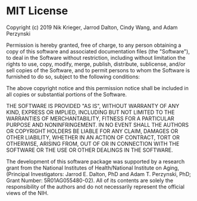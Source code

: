 # MIT License

Copyright (c) 2019 Nik Krieger, Jarrod Dalton, Cindy Wang, and Adam Perzynski

Permission is hereby granted, free of charge, to any person obtaining a copy
of this software and associated documentation files (the "Software"), to deal
in the Software without restriction, including without limitation the rights
to use, copy, modify, merge, publish, distribute, sublicense, and/or sell
copies of the Software, and to permit persons to whom the Software is
furnished to do so, subject to the following conditions:

The above copyright notice and this permission notice shall be included in all
copies or substantial portions of the Software.

THE SOFTWARE IS PROVIDED "AS IS", WITHOUT WARRANTY OF ANY KIND, EXPRESS OR
IMPLIED, INCLUDING BUT NOT LIMITED TO THE WARRANTIES OF MERCHANTABILITY,
FITNESS FOR A PARTICULAR PURPOSE AND NONINFRINGEMENT. IN NO EVENT SHALL THE
AUTHORS OR COPYRIGHT HOLDERS BE LIABLE FOR ANY CLAIM, DAMAGES OR OTHER
LIABILITY, WHETHER IN AN ACTION OF CONTRACT, TORT OR OTHERWISE, ARISING FROM,
OUT OF OR IN CONNECTION WITH THE SOFTWARE OR THE USE OR OTHER DEALINGS IN THE
SOFTWARE.



The development of this software package was supported by a research grant from the National Institutes of Health/National Institute on Aging, (Principal Investigators: Jarrod E. Dalton, PhD and Adam T. Perzynski, PhD; Grant Number: 5R01AG055480-02). All of its contents are solely the responsibility of the authors and do not necessarily represent the official views of the NIH.
